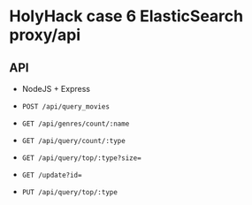 # HolyHack case 6 ElasticSearch proxy/api

## API

* NodeJS + Express

- ```POST /api/query_movies```

- ```GET /api/genres/count/:name```

- ```GET /api/query/count/:type```

- ```GET /api/query/top/:type?size=```

- ```GET /update?id=```

- ```PUT /api/query/top/:type```
